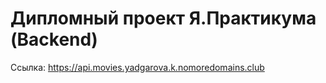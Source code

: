 # Дипломный проект Я.Практикума (Backend)

Ссылка: https://api.movies.yadgarova.k.nomoredomains.club
